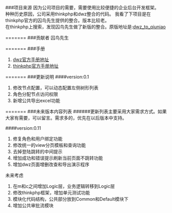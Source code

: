 ###项目来源
因为公司项目的需要，需要使用比较便捷的企业后台开发框架。  
种种历史原因，公司采用thinkphp和dwz整合的代码。 
我看了下项目是在thinkphp官方的囚鸟先生提供的整合。版本比较老。  
在thinkphp上搜索，发现囚鸟先生做了新版的整合。原版地址是:[dwz_tp_qiuniao]   

=======
###贡献者
囚鸟先生

=======
###手册

1. [dwz官方手册地址][dwz_doc]
2. [thinkphp官方手册地址][think_php]

=======
###更新说明
####version:0.1 
1. 修改节点配置，可以动态配置左侧树形列表
2. 角色分配节点访问权限
3. 新增公共导出excel功能


=======
###未来版本内容列表
######更新列表主要采用大家需求方式。如果大家有需要，可以留言。需求多的，优先在以后版本中支持。

####version:0.11
1. 修复角色和用户绑定功能
2. 修改统一的view分页模板和查询功能
3. 去掉登陆跳转的中间提示
4. 增加成功和错误提示刷新当前页面不跳转功能
5. 增加dwz页面增删改查和导出演示程序

未来考虑  

1. 在m和c之间增加Logic层，业务逻辑转移到Logic层
2. 修改thinkphp框架，增加单元测试功能 
3. 模块化代码结构，公共部分放到Common和Default模块下
4. 增加公共审批流模块



[dwz_tp_qiuniao]:http://www.thinkphp.cn/code/751.html
[dwz_doc]:https://code.csdn.net/dwzteam/dwz_jui/tree/master/doc
[think_php]:http://document.thinkphp.cn/manual_3_2.html
